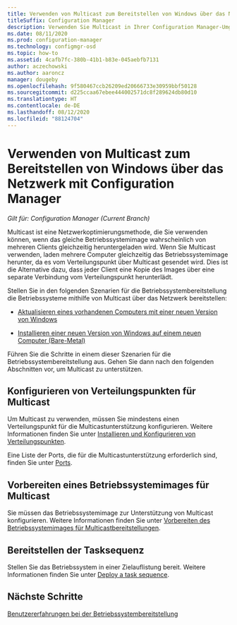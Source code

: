 ```yaml
---
title: Verwenden von Multicast zum Bereitstellen von Windows über das Netzwerk
titleSuffix: Configuration Manager
description: Verwenden Sie Multicast in Ihrer Configuration Manager-Umgebung, damit mehrere Computer gleichzeitig das Betriebssystemimage herunterladen können.
ms.date: 08/11/2020
ms.prod: configuration-manager
ms.technology: configmgr-osd
ms.topic: how-to
ms.assetid: 4cafb7fc-380b-41b1-b83e-045aebfb7131
author: aczechowski
ms.author: aaroncz
manager: dougeby
ms.openlocfilehash: 9f580467ccb26209ed20666733e30959bbf50128
ms.sourcegitcommit: d225ccaa67ebee444002571dc8f289624db80d10
ms.translationtype: HT
ms.contentlocale: de-DE
ms.lasthandoff: 08/12/2020
ms.locfileid: "88124704"
---
```

# <a name="use-multicast-to-deploy-windows-over-the-network-with-configuration-manager"></a>Verwenden von Multicast zum Bereitstellen von Windows über das Netzwerk mit Configuration Manager

*Gilt für: Configuration Manager (Current Branch)*

Multicast ist eine Netzwerkoptimierungsmethode, die Sie verwenden können, wenn das gleiche Betriebssystemimage wahrscheinlich von mehreren Clients gleichzeitig heruntergeladen wird. Wenn Sie Multicast verwenden, laden mehrere Computer gleichzeitig das Betriebssystemimage herunter, da es vom Verteilungspunkt über Multicast gesendet wird. Dies ist die Alternative dazu, dass jeder Client eine Kopie des Images über eine separate Verbindung vom Verteilungspunkt herunterlädt.

Stellen Sie in den folgenden Szenarien für die Betriebssystembereitstellung die Betriebssysteme mithilfe von Multicast über das Netzwerk bereitstellen:

- [Aktualisieren eines vorhandenen Computers mit einer neuen Version von Windows](refresh-an-existing-computer-with-a-new-version-of-windows.md)

- [Installieren einer neuen Version von Windows auf einem neuen Computer (Bare-Metal)](install-new-windows-version-new-computer-bare-metal.md)

Führen Sie die Schritte in einem dieser Szenarien für die Betriebssystembereitstellung aus. Gehen Sie dann nach den folgenden Abschnitten vor, um Multicast zu unterstützen.

## <a name="configure-distribution-points-for-multicast"></a><a name="BKMK_Configure"></a> Konfigurieren von Verteilungspunkten für Multicast

Um Multicast zu verwenden, müssen Sie mindestens einen Verteilungspunkt für die Multicastunterstützung konfigurieren. Weitere Informationen finden Sie unter [Installieren und Konfigurieren von Verteilungspunkten](../../core/servers/deploy/configure/install-and-configure-distribution-points.md#bkmk_config-multicast).

Eine Liste der Ports, die für die Multicastunterstützung erforderlich sind, finden Sie unter [Ports](../../core/plan-design/hierarchy/ports.md#BKMK_PortsClient-DP2).

## <a name="prepare-an-os-image-for-multicast"></a>Vorbereiten eines Betriebssystemimages für Multicast

Sie müssen das Betriebssystemimage zur Unterstützung von Multicast konfigurieren. Weitere Informationen finden Sie unter [Vorbereiten des Betriebssystemimages für Multicastbereitstellungen](../get-started/manage-operating-system-images.md#BKMK_OSImageMulticast).

## <a name="deploy-the-task-sequence"></a><a name="BKMK_Deploy"></a> Bereitstellen der Tasksequenz

Stellen Sie das Betriebssystem in einer Zielauflistung bereit. Weitere Informationen finden Sie unter [Deploy a task sequence](deploy-a-task-sequence.md).

## <a name="next-steps"></a>Nächste Schritte

[Benutzererfahrungen bei der Betriebssystembereitstellung](../understand/user-experience.md)
